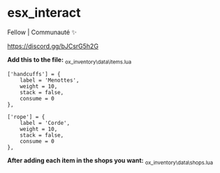 # esx_interact

Fellow | Communauté ✨

https://discord.gg/bJCsrG5h2G

**Add this to the file:** <sub>ox_inventory\data\items.lua</sub>
```
['handcuffs'] = {
	label = 'Menottes',
	weight = 10,
	stack = false,
	consume = 0
},

['rope'] = {
	label = 'Corde',
	weight = 10,
	stack = false,
	consume = 0
},
```

**After adding each item in the shops you want:** <sub>ox_inventory\data\shops.lua</sub>
